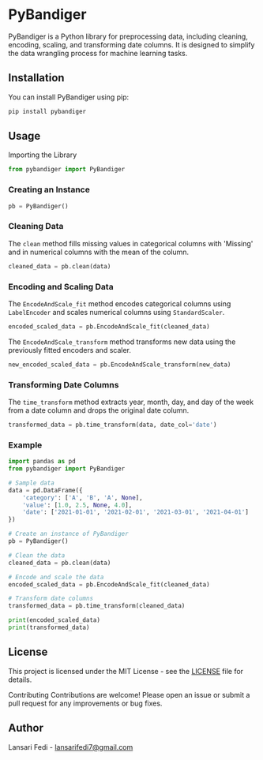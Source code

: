 # PyBandiger

PyBandiger is a Python library for preprocessing data, including cleaning, encoding, scaling, and transforming date columns. It is designed to simplify the data wrangling process for machine learning tasks.

## Installation

You can install PyBandiger using pip:

```sh
pip install pybandiger
```

## Usage

Importing the Library

```python
from pybandiger import PyBandiger
```

### Creating an Instance

```python
pb = PyBandiger()
```

### Cleaning Data

The `clean` method fills missing values in categorical columns with 'Missing' and in numerical columns with the mean of the column.

```python
cleaned_data = pb.clean(data)
```

### Encoding and Scaling Data

The `EncodeAndScale_fit` method encodes categorical columns using `LabelEncoder` and scales numerical columns using `StandardScaler`.

```python
encoded_scaled_data = pb.EncodeAndScale_fit(cleaned_data)
```

The `EncodeAndScale_transform` method transforms new data using the previously fitted encoders and scaler.

```python
new_encoded_scaled_data = pb.EncodeAndScale_transform(new_data)
```

### Transforming Date Columns

The `time_transform` method extracts year, month, day, and day of the week from a date column and drops the original date column.

```python
transformed_data = pb.time_transform(data, date_col='date')
```

### Example

```python
import pandas as pd
from pybandiger import PyBandiger

# Sample data
data = pd.DataFrame({
    'category': ['A', 'B', 'A', None],
    'value': [1.0, 2.5, None, 4.0],
    'date': ['2021-01-01', '2021-02-01', '2021-03-01', '2021-04-01']
})

# Create an instance of PyBandiger
pb = PyBandiger()

# Clean the data
cleaned_data = pb.clean(data)

# Encode and scale the data
encoded_scaled_data = pb.EncodeAndScale_fit(cleaned_data)

# Transform date columns
transformed_data = pb.time_transform(cleaned_data)

print(encoded_scaled_data)
print(transformed_data)
```

## License

This project is licensed under the MIT License - see the <a href="https://opensource.org/license/mit" target="_blank">LICENSE</a>
file for details.

Contributing
Contributions are welcome! Please open an issue or submit a pull request for any improvements or bug fixes.

## Author

Lansari Fedi - lansarifedi7@gmail.com
